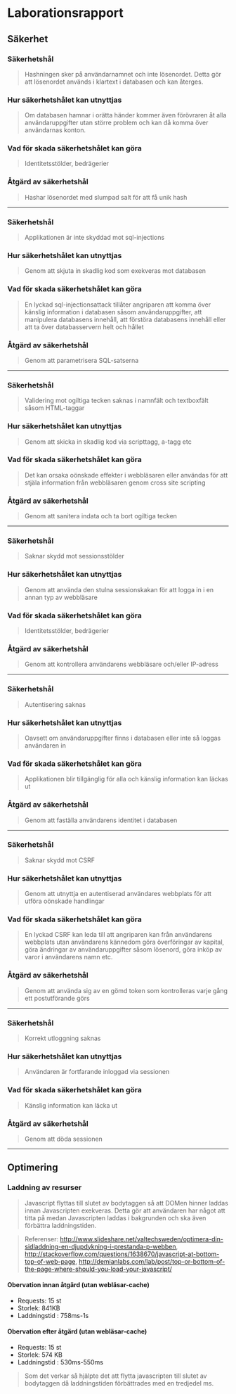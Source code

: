 Laborationsrapport
==================

## Säkerhet

### Säkerhetshål

> Hashningen sker på användarnamnet och inte lösenordet. Detta gör att lösenordet används i klartext i databasen och kan återges.

### Hur säkerhetshålet kan utnyttjas

> Om databasen hamnar i orätta händer kommer även förövraren åt alla användaruppgifter utan större problem och kan då komma över användarnas konton.

### Vad för skada säkerhetshålet kan göra

> Identitetsstölder, bedrägerier

### Åtgärd av säkerhetshål

> Hashar lösenordet med slumpad salt för att få unik hash

* * *

### Säkerhetshål

> Applikationen är inte skyddad mot sql-injections

### Hur säkerhetshålet kan utnyttjas

> Genom att skjuta in skadlig kod som exekveras mot databasen

### Vad för skada säkerhetshålet kan göra

> En lyckad sql-injectionsattack tillåter angriparen att komma över känslig information i databasen såsom användaruppgifter, att manipulera databasens innehåll, att förstöra databasens innehåll eller att ta över databasservern helt och hållet

### Åtgärd av säkerhetshål

> Genom att parametrisera SQL-satserna 

* * *

### Säkerhetshål

> Validering mot ogiltiga tecken saknas i namnfält och textboxfält såsom HTML-taggar

### Hur säkerhetshålet kan utnyttjas

> Genom att skicka in skadlig kod via scripttagg, a-tagg etc

### Vad för skada säkerhetshålet kan göra

> Det kan orsaka oönskade effekter i webbläsaren eller användas för att stjäla information från webbläsaren genom cross site scripting

### Åtgärd av säkerhetshål

> Genom att sanitera indata och ta bort ogiltiga tecken

* * *

### Säkerhetshål

> Saknar skydd mot sessionsstölder

### Hur säkerhetshålet kan utnyttjas

> Genom att använda den stulna sessionskakan för att logga in i en annan typ av webbläsare

### Vad för skada säkerhetshålet kan göra

> Identitetsstölder, bedrägerier

### Åtgärd av säkerhetshål

> Genom att kontrollera användarens webbläsare och/eller IP-adress

* * *

### Säkerhetshål

> Autentisering saknas 

### Hur säkerhetshålet kan utnyttjas

> Oavsett om användaruppgifter finns i databasen eller inte så loggas användaren in 

### Vad för skada säkerhetshålet kan göra

> Applikationen blir tillgänglig för alla och känslig information kan läckas ut

### Åtgärd av säkerhetshål

> Genom att faställa användarens identitet i databasen

* * *

### Säkerhetshål

> Saknar skydd mot CSRF 

### Hur säkerhetshålet kan utnyttjas

> Genom att utnyttja en autentiserad användares webbplats för att utföra oönskade handlingar 

### Vad för skada säkerhetshålet kan göra

> En lyckad CSRF kan leda till att angriparen kan från användarens webbplats utan användarens kännedom göra överföringar av kapital, göra ändringar av användaruppgifter såsom lösenord, göra inköp av varor i användarens namn etc.

### Åtgärd av säkerhetshål

> Genom att använda sig av en gömd token som kontrolleras varje gång ett postutförande görs 

* * *

### Säkerhetshål

> Korrekt utloggning saknas

### Hur säkerhetshålet kan utnyttjas

> Användaren är fortfarande inloggad via sessionen 

### Vad för skada säkerhetshålet kan göra

> Känslig information kan läcka ut

### Åtgärd av säkerhetshål

> Genom att döda sessionen

* * *

## Optimering

### Laddning av resurser

> Javascript flyttas till slutet av bodytaggen så att DOMen hinner laddas innan Javascripten exekveras. Detta gör att användaren har något att titta på medan Javascripten laddas i bakgrunden och ska även förbättra laddningstiden. 

> Referenser: http://www.slideshare.net/valtechsweden/optimera-din-sidladdning-en-djupdykning-i-prestanda-p-webben, http://stackoverflow.com/questions/1638670/javascript-at-bottom-top-of-web-page, http://demianlabs.com/lab/post/top-or-bottom-of-the-page-where-should-you-load-your-javascript/

#### Obervation innan åtgärd (utan webläsar-cache)

* Requests: 15 st
* Storlek: 841KB 
* Laddningstid : 758ms-1s

#### Obervation efter åtgärd (utan webläsar-cache)

* Requests: 15 st
* Storlek: 574 KB
* Laddningstid : 530ms-550ms

> Som det verkar så hjälpte det att flytta javascripten till slutet av bodytaggen då laddningstiden förbättrades med en tredjedel ms.

